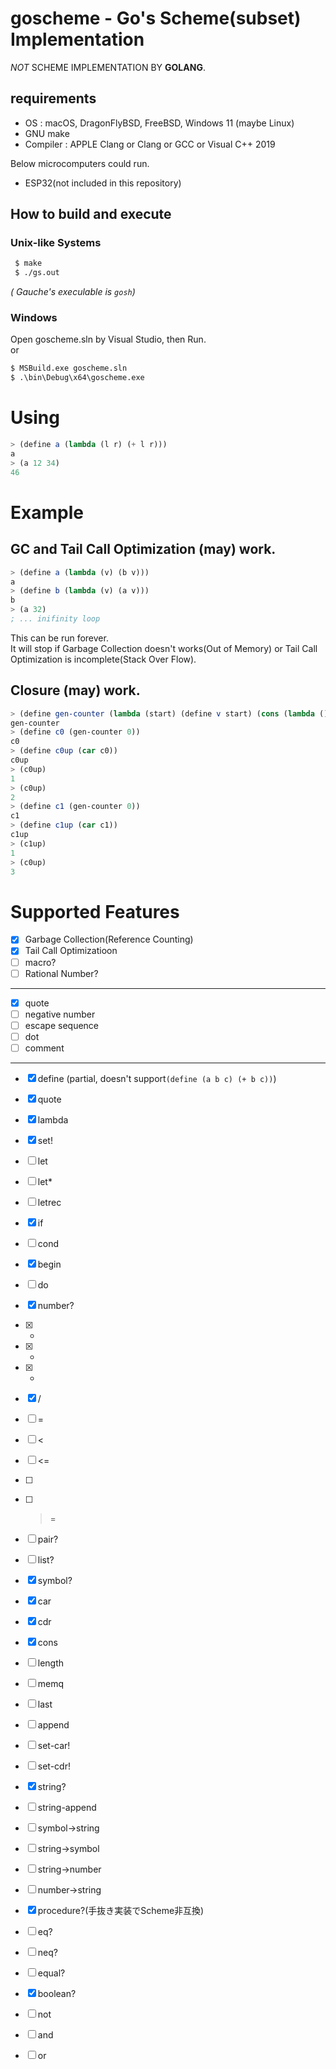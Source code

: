 # goscheme - Go's Scheme(subset) Implementation 
 *NOT* SCHEME IMPLEMENTATION BY **GOLANG**.

## requirements
 - OS : macOS, DragonFlyBSD, FreeBSD, Windows 11 (maybe Linux)
 - GNU make
 - Compiler : APPLE Clang or Clang or GCC or Visual C++ 2019

Below microcomputers could run.
 - ESP32(not included in this repository)

## How to build and execute
### Unix-like Systems
```sh
 $ make
 $ ./gs.out
```
*( Gauche's execulable is `gosh`)*

### Windows
Open goscheme.sln by Visual Studio, then Run.  
or 
```cmd
$ MSBuild.exe goscheme.sln 
$ .\bin\Debug\x64\goscheme.exe
```

# Using
```scheme
> (define a (lambda (l r) (+ l r)))
a
> (a 12 34)
46
```

# Example
## GC and Tail Call Optimization (may) work.
```scheme
> (define a (lambda (v) (b v)))
a
> (define b (lambda (v) (a v)))
b
> (a 32)
; ... inifinity loop
```
This can be run forever.  
It will stop if Garbage Collection doesn't works(Out of Memory) or Tail Call Optimization is incomplete(Stack Over Flow).

## Closure (may) work.
```scheme
> (define gen-counter (lambda (start) (define v start) (cons (lambda () (set! v (+ v 1))) (lambda () (set! v (- v 1))))))
gen-counter
> (define c0 (gen-counter 0))
c0
> (define c0up (car c0))
c0up
> (c0up)
1
> (c0up)
2
> (define c1 (gen-counter 0))
c1
> (define c1up (car c1))
c1up
> (c1up)
1
> (c0up)
3
```

# Supported Features
 - [x] Garbage Collection(Reference Counting)
 - [x] Tail Call Optimizatioon
 - [ ] macro?
 - [ ] Rational Number?
 ---
 - [x] quote
 - [ ] negative number
 - [ ] escape sequence
 - [ ] dot
 - [ ] comment
  ---
 - [x] define (partial, doesn't support`(define (a b c) (+ b c))`)
 - [x] quote
 - [x] lambda
 - [x] set!
 - [ ] let
 - [ ] let*
 - [ ] letrec
 - [x] if
 - [ ] cond
 - [x] begin
 - [ ] do
 - [x] number?
 - [x] +
 - [x] -
 - [x] *
 - [x] /
 - [ ] =
 - [ ] <
 - [ ] <=
 - [ ] >
 - [ ] >=
 - [ ] pair?
 - [ ] list?
 - [x] symbol?
 - [x] car
 - [x] cdr
 - [x] cons
 - [ ] length
 - [ ] memq
 - [ ] last
 - [ ] append
 - [ ] set-car!
 - [ ] set-cdr!
 - [x] string?
 - [ ] string-append
 - [ ] symbol->string
 - [ ] string->symbol
 - [ ] string->number
 - [ ] number->string
 - [x] procedure?(手抜き実装でScheme非互換)
 - [ ] eq?
 - [ ] neq?
 - [ ] equal?
 - [x] boolean?
 - [ ] not
 - [ ] and
 - [ ] or
 
